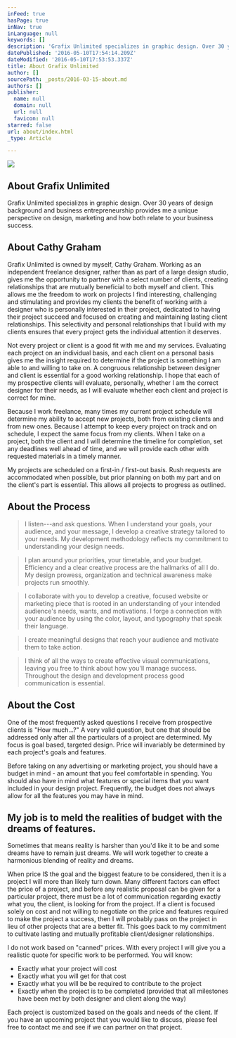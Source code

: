 ```yaml
---
inFeed: true
hasPage: true
inNav: true
inLanguage: null
keywords: []
description: 'Grafix Unlimited specializes in graphic design. Over 30 years of design background and business entrepreneurship provides me a unique perspective on design, marketing and how both relate to your business success. '
datePublished: '2016-05-10T17:54:14.209Z'
dateModified: '2016-05-10T17:53:53.337Z'
title: About Grafix Unlimited
author: []
sourcePath: _posts/2016-03-15-about.md
authors: []
publisher:
  name: null
  domain: null
  url: null
  favicon: null
starred: false
url: about/index.html
_type: Article

---
```

![](https://the-grid-user-content.s3-us-west-2.amazonaws.com/9fdae7c5-70c1-4ff1-875e-1238d4fcba23.jpg)

## About Grafix Unlimited

Grafix Unlimited specializes in graphic design. Over 30 years of design background and business entrepreneurship provides me a unique perspective on design, marketing and how both relate to your business success. 

## About Cathy Graham 

Grafix Unlimited is owned by myself, Cathy Graham. Working as an independent freelance designer, rather than as part of a large design studio, gives me the opportunity to partner with a select number of clients, creating relationships that are mutually beneficial to both myself and client. This allows me the freedom to work on projects I find interesting, challenging and stimulating and provides my clients the benefit of working with a designer who is personally interested in their project, dedicated to having their project succeed and focused on creating and maintaining lasting client relationships. This selectivity and personal relationships that I build with my clients ensures that every project gets the individual attention it deserves. 

Not every project or client is a good fit with me and my services. Evaluating each project on an individual basis, and each client on a personal basis gives me the insight required to determine if the project is something I am able to and willing to take on. A congruous relationship between designer and client is essential for a good working relationship. I hope that each of my prospective clients will evaluate, personally, whether I am the correct designer for their needs, as I will evaluate whether each client and project is correct for mine. 

Because I work freelance, many times my current project schedule will determine my ability to accept new projects, both from existing clients and from new ones. Because I attempt to keep every project on track and on schedule, I expect the same focus from my clients. When I take on a project, both the client and I will determine the timeline for completion, set any deadlines well ahead of time, and we will provide each other with requested materials in a timely manner. 

My projects are scheduled on a first-in / first-out basis. Rush requests are accommodated when possible, but prior planning on both my part and on the client's part is essential. This allows all projects to progress as outlined. 

## About the Process 
> 
> I listen---and ask questions. When I understand your goals, your audience, and your message, I develop a creative strategy tailored to your needs. My development methodology reflects my commitment to understanding your design needs. 

> I plan around your priorities, your timetable, and your budget. Efficiency and a clear creative process are the hallmarks of all I do. My design prowess, organization and technical awareness make projects run smoothly. 

> I collaborate with you to develop a creative, focused website or marketing piece that is rooted in an understanding of your intended audience's needs, wants, and motivations. I forge a connection with your audience by using the color, layout, and typography that speak their language. 

> I create meaningful designs that reach your audience and motivate them to take action. 

> I think of all the ways to create effective visual communications, leaving you free to think about how you'll manage success. Throughout the design and development process good communication is essential. 

## About the Cost 

One of the most frequently asked questions I receive from prospective clients is "How much...?" A very valid question, but one that should be addressed only after all the particulars of a project are determined. My focus is goal based, targeted design. Price will invariably be determined by each project's goals and features. 

Before taking on any advertising or marketing project, you should have a budget in mind - an amount that you feel comfortable in spending. You should also have in mind what features or special items that you want included in your design project. Frequently, the budget does not always allow for all the features you may have in mind. 

## My job is to meld the realities of budget with the dreams of features. 

Sometimes that means reality is harsher than you'd like it to be and some dreams have to remain just dreams. We will work together to create a harmonious blending of reality and dreams. 

When price IS the goal and the biggest feature to be considered, then it is a project I will more than likely turn down. Many different factors can effect the price of a project, and before any realistic proposal can be given for a particular project, there must be a lot of communication regarding exactly what you, the client, is looking for from the project. If a client is focused solely on cost and not willing to negotiate on the price and features required to make the project a success, then I will probably pass on the project in lieu of other projects that are a better fit. This goes back to my commitment to cultivate lasting and mutually profitable client/designer relationships. 

I do not work based on "canned" prices. With every project I will give you a realistic quote for specific work to be performed. You will know: 

* Exactly what your project will cost 
* Exactly what you will get for that cost 
* Exactly what you will be be required to contribute to the project 
* Exactly when the project is to be completed (provided that all milestones have been met by both designer and client along the way) 

Each project is customized based on the goals and needs of the client. If you have an upcoming project that you would like to discuss, please feel free to contact me and see if we can partner on that project.